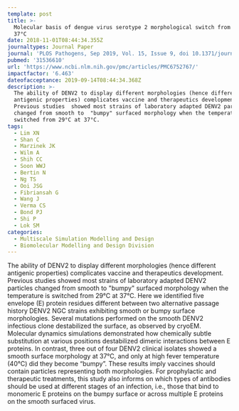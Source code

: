```yaml
---
template: post
title: >-
  Molecular basis of dengue virus serotype 2 morphological switch from 29°C to
  37°C
date: 2018-11-01T08:44:34.355Z
journaltypes: Journal Paper
journal: 'PLOS Pathogens, Sep 2019, Vol. 15, Issue 9, doi 10.1371/journal.ppat.1007996'
pubmed: '31536610'
url: 'https://www.ncbi.nlm.nih.gov/pmc/articles/PMC6752767/'
impactfactor: '6.463'
dateofacceptance: 2019-09-14T08:44:34.368Z
description: >-
  The ability of DENV2 to display different morphologies (hence different
  antigenic properties) complicates vaccine and therapeutics development.
  Previous studies  showed most strains of laboratory adapted DENV2 particles
  changed from smooth to  "bumpy" surfaced morphology when the temperature is
  switched from 29°C at 37°C.  
tags:
  - Lim XN
  - Shan C
  - Marzinek JK
  - Wilm A
  - Shih CC
  - Soon WWJ
  - Bertin N
  - Ng TS
  - Ooi JSG
  - Fibriansah G
  - Wang J
  - Verma CS
  - Bond PJ
  - Shi P
  - Lok SM
categories:
  - Multiscale Simulation Modelling and Design
  - Biomolecular Modelling and Design Division
---
```

  The ability of DENV2 to display different morphologies (hence different antigenic properties) complicates vaccine and therapeutics development.  Previous studies showed most strains of laboratory adapted DENV2 particles changed from smooth to "bumpy" surfaced morphology when the temperature 
  is switched from 29°C at 37°C. Here we identified five envelope (E) protein residues different between two alternative passage history DENV2 NGC  strains exhibiting smooth or bumpy surface morphologies. Several mutations performed on the smooth DENV2 infectious clone destabilized the surface,  as observed by cryoEM. Molecular dynamics simulations demonstrated how chemically subtle substitution at various positions destabilized dimeric  interactions between E proteins. In contrast, three out of four DENV2 clinical isolates showed a smooth surface morphology at 37°C, and only at high fever temperature (40°C) did they become “bumpy”. These results imply vaccines should contain particles representing both morphologies. For   prophylactic and therapeutic treatments, this study also informs on which types of antibodies should be used at different stages of an infection, i.e., those that bind to monomeric E proteins on the bumpy surface or across multiple E proteins on the smooth surfaced virus.
